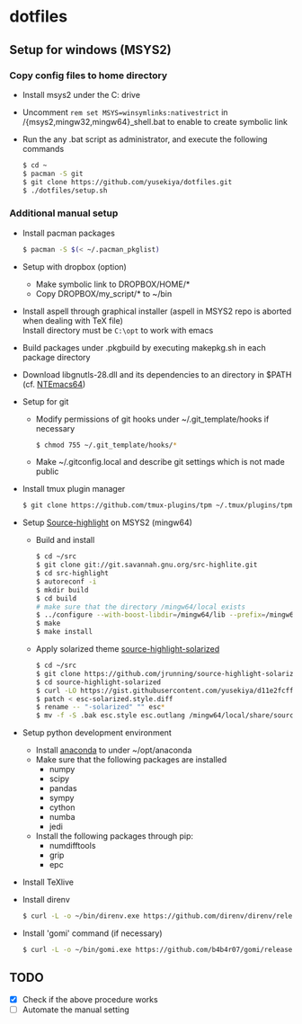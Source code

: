 # dotfiles
## Setup for windows (MSYS2)
### Copy config files to home directory
- Install msys2 under the C: drive
- Uncomment `rem set MSYS=winsymlinks:nativestrict` in /{msys2,mingw32,mingw64}_shell.bat
  to enable to create symbolic link
- Run the any .bat script as administrator, and execute the following commands

  ```bash
  $ cd ~
  $ pacman -S git
  $ git clone https://github.com/yusekiya/dotfiles.git
  $ ./dotfiles/setup.sh
  ```

### Additional manual setup

- Install pacman packages

  ```bash
  $ pacman -S $(< ~/.pacman_pkglist)
  ```
- Setup with dropbox (option)
  - Make symbolic link to DROPBOX/HOME/*
  - Copy DROPBOX/my_script/* to ~/bin
- Install aspell through graphical installer (aspell in MSYS2 repo is aborted when dealing with TeX file)  
  Install directory must be `C:\opt` to work with emacs
- Build packages under .pkgbuild by executing makepkg.sh in each package directory
- Download libgnutls-28.dll and its dependencies to an directory in $PATH (cf. [NTEmacs64](https://github.com/chuntaro/NTEmacs64#emacs-245bindll-の依存関係など))
- Setup for git
  - Modify permissions of git hooks under ~/.git_template/hooks if necessary

    ```bash
    $ chmod 755 ~/.git_template/hooks/*
    ```
  - Make ~/.gitconfig.local and describe git settings which is not made public
- Install tmux plugin manager

  ```bash
  $ git clone https://github.com/tmux-plugins/tpm ~/.tmux/plugins/tpm
  ```
- Setup [Source-highlight](http://www.gnu.org/software/src-highlite/source-highlight.html)
  on MSYS2 (mingw64)

  - Build and install

    ```bash
    $ cd ~/src
    $ git clone git://git.savannah.gnu.org/src-highlite.git
    $ cd src-highlight
    $ autoreconf -i
    $ mkdir build
    $ cd build
    # make sure that the directory /mingw64/local exists
    $ ../configure --with-boost-libdir=/mingw64/lib --prefix=/mingw64/local
    $ make
    $ make install
    ```

  - Apply solarized theme
    [source-highlight-solarized](https://github.com/jrunning/source-highlight-solarized)

    ```bash
    $ cd ~/src
    $ git clone https://github.com/jrunning/source-highlight-solarized.git
    $ cd source-highlight-solarized
    $ curl -LO https://gist.githubusercontent.com/yusekiya/d11e2fcffdbcf9b6da00/raw/1eb6d73a854dabbd643e5ac9b42dfde9009667a7/esc-solarized.style.diff
    $ patch < esc-solarized.style.diff
    $ rename -- "-solarized" "" esc*
    $ mv -f -S .bak esc.style esc.outlang /mingw64/local/share/source-highlight
    ```
- Setup python development environment
  - Install [anaconda](https://www.continuum.io/downloads) to under ~/opt/anaconda
  - Make sure that the following packages are installed
      - numpy
      - scipy
      - pandas
      - sympy
      - cython
      - numba
      - jedi
  - Install the following packages through pip:
      - numdifftools
      - grip
      - epc
- Install TeXlive
- Install direnv

  ```bash
  $ curl -L -o ~/bin/direnv.exe https://github.com/direnv/direnv/releases/download/v2.6.0/direnv.windows-amd64.exe
  ```
- Install 'gomi' command (if necessary)

  ```bash
  $ curl -L -o ~/bin/gomi.exe https://github.com/b4b4r07/gomi/releases/download/v0.1.6/gomi_windows_amd64.exe
  ```

## TODO

- [x] Check if the above procedure works
- [ ] Automate the manual setting
